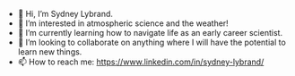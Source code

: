 - 👋 Hi, I’m Sydney Lybrand.
- 👀 I’m interested in atmospheric science and the weather!
- 🌱 I’m currently learning how to navigate life as an early career scientist.
- 💞️ I’m looking to collaborate on anything where I will have the potential to learn new things.
- 📫 How to reach me: https://www.linkedin.com/in/sydney-lybrand/

<!--
**sydneylybrand/sydneylybrand** is a ✨ _special_ ✨ repository because its `README.md` (this file) appears on your GitHub profile.

Here are some ideas to get you started:

- 👋 Hi, I’m Sydney Lybrand.
- 👀 I’m interested in atmospheric science and the weather!
- 🌱 I’m currently learning how to navigate life as an early career scientist.
- 💞️ I’m looking to collaborate on anything where I will have the potential to learn new things.
- 📫 How to reach me: https://www.linkedin.com/in/sydney-lybrand/

-->
